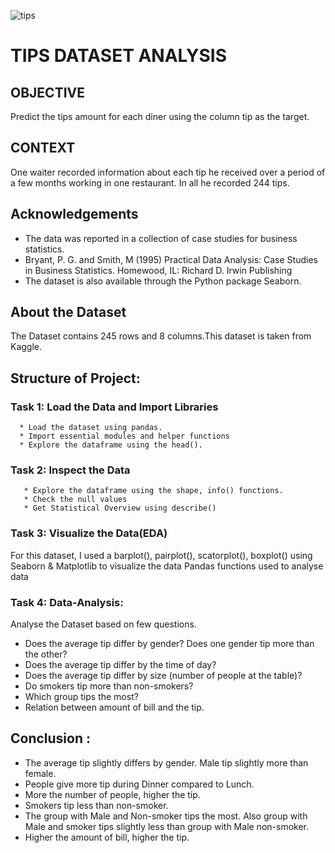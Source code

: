![tips](https://user-images.githubusercontent.com/98824143/177033296-fa975c45-79f4-4006-bf10-ca7f7cdba721.jpg)

# TIPS DATASET ANALYSIS #


## OBJECTIVE
Predict the tips amount for each diner using the column tip as the target.

## CONTEXT
One waiter recorded information about each tip he received over a period of a few months working in one restaurant. In all he recorded 244 tips.

## Acknowledgements
* The data was reported in a collection of case studies for business statistics.
* Bryant, P. G. and Smith, M (1995) Practical Data Analysis: Case Studies in Business Statistics. Homewood, IL: Richard D. Irwin Publishing
* The dataset is also available through the Python package Seaborn.

## About the Dataset
The Dataset contains 245 rows and 8 columns.This dataset is taken from Kaggle.

## Structure of Project:

### Task 1: Load the Data and Import Libraries

      * Load the dataset using pandas.
      * Import essential modules and helper functions
      * Explore the dataframe using the head().
      
### Task 2: Inspect the Data

       * Explore the dataframe using the shape, info() functions.
       * Check the null values
       * Get Statistical Overview using describe()
       
### Task 3: Visualize the Data(EDA)

  For this dataset, I used a  barplot(), pairplot(), scatorplot(), boxplot() using Seaborn & Matplotlib to visualize the data Pandas functions used to analyse data

### Task 4: Data-Analysis:

 Analyse the Dataset based on few questions.
  * Does the average tip differ by gender? Does one gender tip more than the other?
  * Does the average tip differ by the time of day?
  * Does the average tip differ by size (number of people at the table)?
  * Do smokers tip more than non-smokers?
  * Which group tips the most?
  * Relation between amount of bill and the tip.
    
## Conclusion :
 * The average tip slightly differs by gender. Male tip slightly more than female.
 * People give more tip during Dinner compared to Lunch.
 *  More the number of people, higher the tip.
 *  Smokers tip less than non-smoker.
 *  The group with Male and Non-smoker tips the most. Also group with Male and smoker tips slightly less than group with Male non-smoker.
 *  Higher the amount of bill, higher the tip.
 
